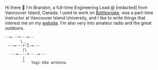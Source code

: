 Hi there 👋 I'm Brandon, a full-time Engineering Lead @ [redacted] from Vancouver Island, Canada. I used to work on [Battlesnake](https://play.battlesnake.com), was a part-time instructor at Vancouver Island University, and I like to write things that interest me on my [website](https://brandonb.ca). I'm also very into amateur radio and the great outdoors.

```
--=---+---=--
       \___
 ---=---+-I-=---
        |\
  ---=----+----=---
        |
        ^   Yagi-Uda antenna
```
